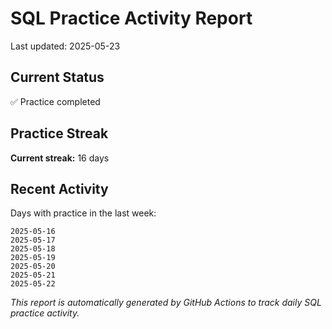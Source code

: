 # SQL Practice Activity Report

Last updated: 2025-05-23

## Current Status

✅ Practice completed

## Practice Streak

**Current streak:** 16 days

## Recent Activity

Days with practice in the last week:

```
2025-05-16
2025-05-17
2025-05-18
2025-05-19
2025-05-20
2025-05-21
2025-05-22
```

*This report is automatically generated by GitHub Actions to track daily SQL practice activity.*
